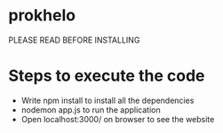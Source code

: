 # prokhelo
PLEASE READ BEFORE INSTALLING
# Steps to execute the code

- Write npm install to install all the dependencies
- nodemon app.js to run the application
- Open localhost:3000/ on browser to see the website
